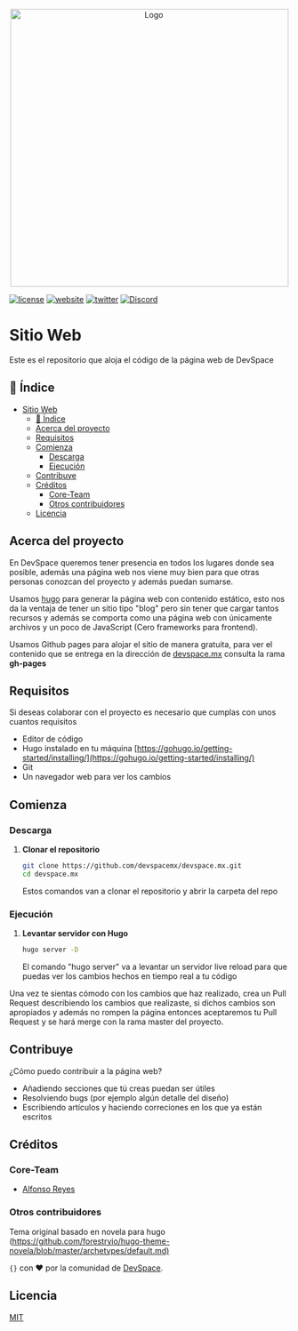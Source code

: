 <p align="center">
<img src="https://user-images.githubusercontent.com/4296205/71327446-ccb82980-24c5-11ea-8956-284860bfee1b.png" width="500" title="Logo DevSpace" alt="Logo">
</p>

[![license](https://img.shields.io/badge/license-MIT-red)](LICENSE.md)
[![website](https://img.shields.io/badge/website-devspace.mx-blue)](https://devspace.mx/)
[![twitter](https://img.shields.io/twitter/follow/devspacemx?label=Twitter&style=flat&logo=twitter)](https://twitter.com/devspacemx)
[![Discord](https://img.shields.io/discord/635852899066314753?label=Discord&style=flat&logo=discord)](https://discordapp.com/invite/sJ7b9Mr)

# Sitio Web

Este es el repositorio que aloja el código de la página web de DevSpace

## 📖 Índice

- [Sitio Web](#sitio-web)
  - [📖 Índice](#%f0%9f%93%96-%c3%8dndice)
  - [Acerca del proyecto](#acerca-del-proyecto)
  - [Requisitos](#requisitos)
  - [Comienza](#comienza)
    - [Descarga](#descarga)
    - [Ejecución](#ejecuci%c3%b3n)
  - [Contribuye](#contribuye)
  - [Créditos](#cr%c3%a9ditos)
    - [Core-Team](#core-team)
    - [Otros contribuidores](#otros-contribuidores)
  - [Licencia](#licencia)

## Acerca del proyecto

En DevSpace queremos tener presencia en todos los lugares donde sea posible, además una página web nos viene muy bien para que otras personas conozcan del proyecto y además puedan sumarse.

Usamos [hugo](https://gohugo.io/) para generar la página web con contenido estático, esto nos da la ventaja de tener un sitio tipo "blog" pero sin tener que cargar tantos recursos y además se comporta como una página web con únicamente archivos y un poco de JavaScript (Cero frameworks para frontend).

Usamos Github pages para alojar el sitio de manera gratuita, para ver el contenido que se entrega en la dirección de [devspace.mx](https://devspace.mx) consulta la rama **gh-pages**

## Requisitos

Si deseas colaborar con el proyecto es necesario que cumplas con unos cuantos requisitos

- Editor de código
- Hugo instalado en tu máquina [https://gohugo.io/getting-started/installing/](https://gohugo.io/getting-started/installing/)
- Git
- Un navegador web para ver los cambios

## Comienza

### Descarga

1. **Clonar el repositorio**

   ```bash
   git clone https://github.com/devspacemx/devspace.mx.git
   cd devspace.mx
   ```

   Estos comandos van a clonar el repositorio y abrir la carpeta del repo

### Ejecución

1. **Levantar servidor con Hugo**

   ```bash
   hugo server -D
   ```

   El comando "hugo server" va a levantar un servidor live reload para que puedas ver los cambios hechos en tiempo real a tu código

Una vez te sientas cómodo con los cambios que haz realizado, crea un Pull Request describiendo los cambios que realizaste, si dichos cambios son apropiados y además no rompen la página entonces aceptaremos tu Pull Request y se hará merge con la rama master del proyecto.

## Contribuye

¿Cómo puedo contribuir a la página web?

- Añadiendo secciones que tú creas puedan ser útiles
- Resolviendo bugs (por ejemplo algún detalle del diseño)
- Escribiendo artículos y haciendo correciones en los que ya están escritos

## Créditos

### Core-Team

- [Alfonso Reyes](http://github.com/mxarc)

### Otros contribuidores

Tema original basado en novela para hugo (<https://github.com/forestryio/hugo-theme-novela/blob/master/archetypes/default.md)>

`{}` con ❤️ por la comunidad de [DevSpace](http://www.devspace.mx).

## Licencia

[MIT](LICENSE)
